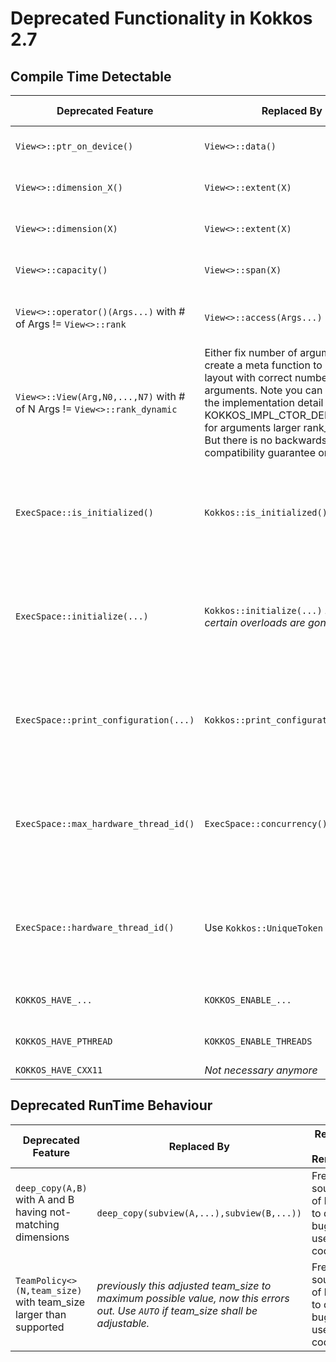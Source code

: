 # Deprecated Functionality in Kokkos 2.7

## Compile Time Detectable

 | Deprecated Feature | Replaced By | Reason for Removal |
 | --- | --- | --- | 
 | `View<>::ptr_on_device()` | `View<>::data()` | Alignment with C++ standard |
 | `View<>::dimension_X()` | `View<>::extent(X)` | Alignment with C++ standard |
 | `View<>::dimension(X)` | `View<>::extent(X)` | Alignment with C++ standard |
 | `View<>::capacity()` | `View<>::span(X)` | Alignment with C++ standard |
 | `View<>::operator()(Args...)` with # of Args != `View<>::rank` | `View<>::access(Args...)` | Frequent source of hard to detect bugs in user code. |
 | `View<>::View(Arg,N0,...,N7)` with # of N Args != `View<>::rank_dynamic` | Either fix number of arguments, or create a meta function to produce layout with correct number of arguments. Note you can also use the implementation detail macro KOKKOS_IMPL_CTOR_DEFAULT_ARG for arguments larger rank_dynamic. But there is no backwards compatibility guarantee on that. | Frequent source of hard to detect bugs in user code. |
 | `ExecSpace::is_initialized()` | `Kokkos::is_initialized()` | Too many possibilities of organizing Kokkos initialization: now streamlined interface. |
 | `ExecSpace::initialize(...)` | `Kokkos::initialize(...)` *Note: certain overloads are gone* |  Too many possibilities of organizing Kokkos initialization: now streamlined interface. |
 | `ExecSpace::print_configuration(...)` | `Kokkos::print_configuration(...)` | Too many possibilities of organizing Kokkos initialization: now streamlined interface. |
 | `ExecSpace::max_hardware_thread_id()` | `ExecSpace::concurrency()` | Removal of execution space specific interfaces in favor of more general ones which work for all of them. | 
 | `ExecSpace::hardware_thread_id()` | Use `Kokkos::UniqueToken` | Removal of execution space specific interfaces in favor of more general ones which work for all of them. | 
 | `KOKKOS_HAVE_...` | `KOKKOS_ENABLE_...` | Harmonization of Macro Names |
 | `KOKKOS_HAVE_PTHREAD` | `KOKKOS_ENABLE_THREADS` | Harmonization of Macro Names |
 | `KOKKOS_HAVE_CXX11` | *Not necessary anymore* |
 
## Deprecated RunTime Behaviour

  | Deprecated Feature | Replaced By | Reason for Removal |
  | --- | --- | --- |
  | `deep_copy(A,B)` with A and B having not-matching dimensions | `deep_copy(subview(A,...),subview(B,...))` | Frequent source of hard to detect bugs in user code. |
  | `TeamPolicy<>(N,team_size)` with team_size larger than supported | *previously this adjusted team_size to maximum possible value, now this errors out. Use `AUTO` if team_size shall be adjustable.* | Frequent source of hard to detect bugs in user code. |